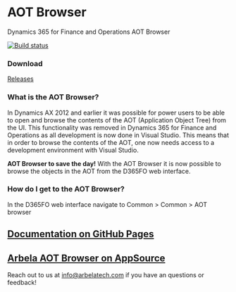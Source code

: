 # AOT Browser

Dynamics 365 for Finance and Operations AOT Browser

[![Build status](https://dev.azure.com/ArbelaIP/Arbela%20Accelerators/_apis/build/status/Unified%20Operations%20platform%20-%20Build%20AOT%20Browser)](https://dev.azure.com/ArbelaIP/Arbela%20Accelerators/_build/latest?definitionId=6)

### Download

[Releases](https://github.com/arbelatech/aotbrowser/releases)

### What is the AOT Browser?

In Dynamics AX 2012 and earlier it was possible for power users to be able to open and browse the contents of the AOT
(Application Object Tree) from the UI. This functionality was removed in Dynamics 365 for Finance and Operations as all
development is now done in Visual Studio. This means that in order to browse the contents of the AOT, one now needs access
to a development environment with Visual Studio.

**AOT Browser to save the day!** With the AOT Browser it is now possible to browse the objects in the AOT from the D365FO web interface.

### How do I get to the AOT Browser?

In the D365FO web interface navigate to Common > Common > AOT browser

## [Documentation on GitHub Pages](https://arbelatech.github.io/aotbrowser/)

## [Arbela AOT Browser on AppSource](https://appsource.microsoft.com/en-us/product/dynamics-365-for-finance-and-operations/arbela-technologies.arbelaaotbrowser)

Reach out to us at info@arbelatech.com if you have an questions or feedback!
